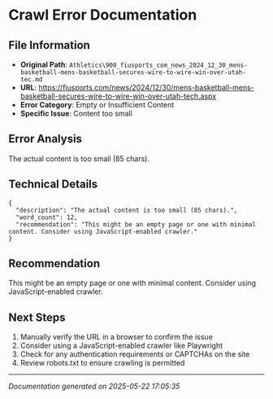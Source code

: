 # Crawl Error Documentation

## File Information
- **Original Path**: `Athletics\900_fiusports_com_news_2024_12_30_mens-basketball-mens-basketball-secures-wire-to-wire-win-over-utah-tec.md`
- **URL**: https://fiusports.com/news/2024/12/30/mens-basketball-mens-basketball-secures-wire-to-wire-win-over-utah-tech.aspx
- **Error Category**: Empty or Insufficient Content
- **Specific Issue**: Content too small

## Error Analysis
The actual content is too small (85 chars).

## Technical Details
```
{
  "description": "The actual content is too small (85 chars).",
  "word_count": 12,
  "recommendation": "This might be an empty page or one with minimal content. Consider using JavaScript-enabled crawler."
}
```

## Recommendation
This might be an empty page or one with minimal content. Consider using JavaScript-enabled crawler.

## Next Steps
1. Manually verify the URL in a browser to confirm the issue
2. Consider using a JavaScript-enabled crawler like Playwright
3. Check for any authentication requirements or CAPTCHAs on the site
4. Review robots.txt to ensure crawling is permitted

---
*Documentation generated on 2025-05-22 17:05:35*
